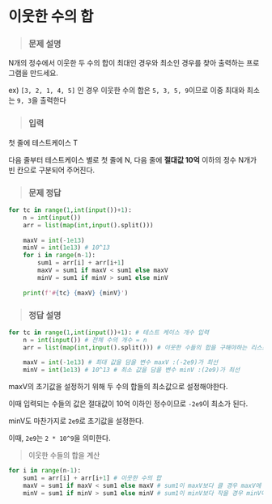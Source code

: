 # 이웃한 수의 합

> ### 문제 설명

N개의 정수에서 이웃한 두 수의 합이 최대인 경우와 최소인 경우를 찾아 출력하는 프로그램을 만드세요.

ex) `[3, 2, 1, 4, 5]` 인 경우 이웃한 수의 합은 `5, 3, 5, 9`이므로 이중 최대와 최소는 `9, 3`을 출력한다



> ### 입력

첫 줄에 테스트케이스 T

다음 줄부터 테스트케이스 별로 첫 줄에 N, 다음 줄에 **절대값 10억** 이하의 정수 N개가 빈 칸으로 구분되어 주어진다.



> ### 문제 정답

```python
for tc in range(1,int(input())+1):
    n = int(input())
    arr = list(map(int,input().split()))
 
    maxV = int(-1e13)
    minV = int(1e13) # 10^13
    for i in range(n-1):
        sum1 = arr[i] + arr[i+1]
        maxV = sum1 if maxV < sum1 else maxV
        minV = sum1 if minV > sum1 else minV
 
    print(f'#{tc} {maxV} {minV}')
```



> ### 정답 설명

```python
for tc in range(1,int(input())+1): # 테스트 케이스 개수 입력
    n = int(input()) # 전체 수의 개수 = n
    arr = list(map(int,input().split())) # 이웃한 수들의 합을 구해야하는 리스트
 
    maxV = int(-1e13) # 최대 값을 담을 변수 maxV :(-2e9)가 최선
    minV = int(1e13) # 10^13 # 최소 값을 담을 변수 minV :(2e9)가 최선
```

maxV의 초기값을 설정하기 위해 두 수의 합들의 최소값으로 설정해야한다.

이때 입력되는 수들의 값은 절대값이 10억 이하인 정수이므로 `-2e9`이 최소가 된다.

minV도 마찬가지로 `2e9`로 초기값을 설정한다.

이때, `2e9`는 `2 * 10^9`을 의미한다.

> 이웃한 수들의 합을 계산

```python
for i in range(n-1):
    sum1 = arr[i] + arr[i+1] # 이웃한 수의 합
    maxV = sum1 if maxV < sum1 else maxV # sum1이 maxV보다 클 경우 maxV에 sum1 대입
    minV = sum1 if minV > sum1 else minV # sum1이 minV보다 작을 경우 minV에 sum1 대입
```

